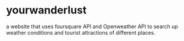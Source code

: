 # yourwanderlust
a website that uses foursquare API and Openweather API to search up weather conditions and tourist attractions of different places.
